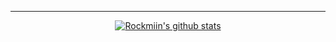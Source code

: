 --- 
<div align=center>

[![Rockmiin's github stats](https://github-readme-stats.vercel.app/api?username=Rockmiin&show_icons=true&theme=vue)](https://github.com/anuraghazra/github-readme-stats)
</div>

